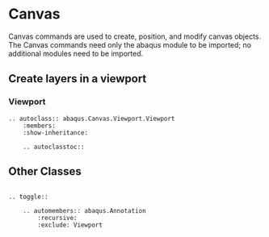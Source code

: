 # Canvas

Canvas commands are used to create, position, and modify canvas objects. The Canvas commands need only the abaqus module to be imported; no additional modules need to be imported.

## Create layers in a viewport

### Viewport

```{eval-rst}
.. autoclass:: abaqus.Canvas.Viewport.Viewport
    :members:
    :show-inheritance:

    .. autoclasstoc::

```

## Other Classes

```{eval-rst}

.. toggle::

    .. automembers:: abaqus.Annotation
        :recursive:
        :exclude: Viewport
```
